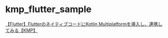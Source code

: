 # kmp_flutter_sample

[【Flutter】FlutterのネイティブコードにKotlin Multiplatformを導入し、連携してみる【KMP】](https://alpha2048.hatenablog.com/entry/2024/12/19/095613)
